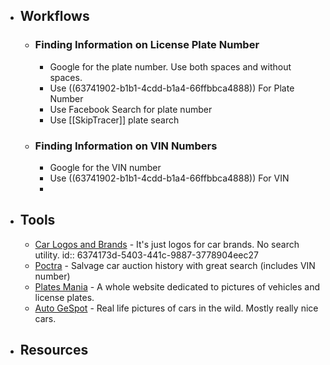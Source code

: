 - ## Workflows
	- ### Finding Information on License Plate Number
		- Google for the plate number. Use both spaces and without spaces.
		- Use ((63741902-b1b1-4cdd-b1a4-66ffbbca4888)) For Plate Number
		- Use Facebook Search for plate number
		- Use [[SkipTracer]] plate search
	- ### Finding Information on VIN Numbers
		- Google for the VIN number
		- Use ((63741902-b1b1-4cdd-b1a4-66ffbbca4888)) For VIN
		-
- ## Tools
	- [Car Logos and Brands](https://www.carlogos.org/) - It's just logos for car brands. No search utility.
	  id:: 6374173d-5403-441c-9887-3778904eec27
	- [Poctra](https://poctra.com/) - Salvage car auction history with great search (includes VIN number)
	- [Plates Mania](https://platesmania.com/) - A whole website dedicated to pictures of vehicles and license plates.
	- [Auto GeSpot](https://www.autogespot.com/spots) - Real life pictures of cars in the wild. Mostly really nice cars.
- ## Resources